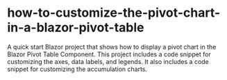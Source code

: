 # how-to-customize-the-pivot-chart-in-a-blazor-pivot-table
A quick start Blazor project that shows how to display a pivot chart in the Blazor Pivot Table Component. This project includes a code snippet for customizing the axes, data labels, and legends. It also includes a code snippet for customizing the accumulation charts.
